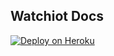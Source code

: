 Watchiot Docs
----------------


[![Deploy on Heroku](https://www.herokucdn.com/deploy/button.png)](https://heroku.com/deploy)
